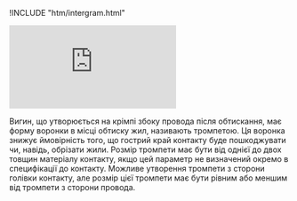 !INCLUDE "htm/intergram.html"

![](https://chart.googleapis.com/chart?chs=180x180&amp;cht=qr&amp;chl=https://pp.vokov.tk/Тромпета.html)

Вигин, що утворюється на крімпі збоку провода після обтискання, має форму воронки в місці обтиску жил, називають тромпетою. Ця воронка знижує ймовірність того, що гострий край контакту буде пошкоджувати чи, навідь, обрізати жили. Розмір тромпети має бути від однієї до двох товщин матеріалу контакту, якщо цей параметр не визначений окремо в специфікації до контакту. Можливе утворення тромпети з сторони голівки контакту, але розмір цієї тромпети має бути рівним або меншим від  тромпети з сторони провода.